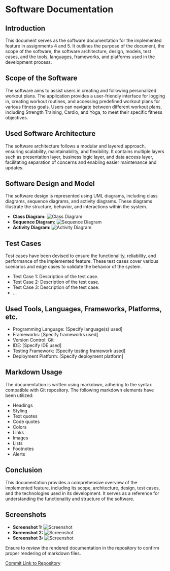 # Software Documentation

## Introduction

This document serves as the software documentation for the implemented feature in assignments 4 and 5. It outlines the purpose of the document, the scope of the software, the software architecture, design, models, test cases, and the tools, languages, frameworks, and platforms used in the development process.

## Scope of the Software

The software aims to assist users in creating and following 
personalized workout plans. The application provides a user-friendly interface for logging 
in, creating workout routines, and accessing predefined workout plans for various fitness 
goals. Users can navigate between different workout plans, including Strength Training, 
Cardio, and Yoga, to meet their specific fitness objectives.

## Used Software Architecture

The software architecture follows a modular and layered approach, ensuring scalability, maintainability, and flexibility. It contains multiple layers such as presentation layer, business logic layer, and data access layer, facilitating separation of concerns and enabling easier maintenance and updates.

## Software Design and Model

The software design is represented using UML diagrams, including class diagrams, sequence diagrams, and activity diagrams. These diagrams illustrate the structure, behavior, and interactions within the system.

- **Class Diagram:** ![Class Diagram]([https://ibb.co/7NqPY89](https://github.com/NatyLegesse/HEALTH-AND-FITNESS-TRACKER/blob/main/Screenshot%202024-02-10%20204440.png))
- **Sequence Diagram:** ![Sequence Diagram](link_to_image)
- **Activity Diagram:** ![Activity Diagram](link_to_image)

## Test Cases

Test cases have been devised to ensure the functionality, reliability, and performance of the implemented feature. These test cases cover various scenarios and edge cases to validate the behavior of the system.

- Test Case 1: Description of the test case.
- Test Case 2: Description of the test case.
- Test Case 3: Description of the test case.
- ...

## Used Tools, Languages, Frameworks, Platforms, etc.

- Programming Language: [Specify language(s) used]
- Frameworks: [Specify frameworks used]
- Version Control: Git
- IDE: [Specify IDE used]
- Testing Framework: [Specify testing framework used]
- Deployment Platform: [Specify deployment platform]

## Markdown Usage

The documentation is written using markdown, adhering to the syntax compatible with Git repository. The following markdown elements have been utilized:

- Headings
- Styling
- Text quotes
- Code quotes
- Colors
- Links
- Images
- Lists
- Footnotes
- Alerts

## Conclusion

This documentation provides a comprehensive overview of the implemented feature, including its scope, architecture, design, test cases, and the technologies used in its development. It serves as a reference for understanding the functionality and structure of the software.

## Screenshots

- **Screenshot 1:** ![Screenshot](link_to_image)
- **Screenshot 2:** ![Screenshot](link_to_image)
- **Screenshot 3:** ![Screenshot](link_to_image)

Ensure to review the rendered documentation in the repository to confirm proper rendering of markdown files.

[Commit Link to Repository](link_to_repository)
